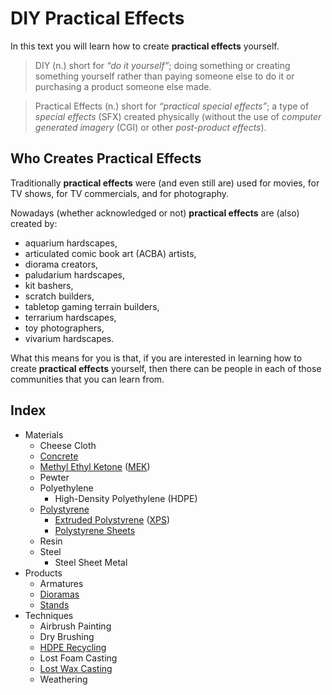 # DIY Practical Effects

In this text you will learn how to create **practical effects** yourself.

> DIY (n.) short for _“do it yourself”_;
> doing something or creating something yourself rather than paying someone else to do it or purchasing a product someone else made.

> Practical Effects (n.) short for _“practical special effects”_;
> a type of _special effects_ (SFX) created physically (without the use of _computer generated imagery_ (CGI) or other _post-product effects_).

## Who Creates Practical Effects

Traditionally **practical effects** were (and even still are) used for movies, for TV shows, for TV commercials, and for photography.

Nowadays (whether acknowledged or not) **practical effects** are (also) created by:
* aquarium hardscapes,
* articulated comic book art (ACBA) artists,
* diorama creators,
* paludarium hardscapes,
* kit bashers,
* scratch builders,
* tabletop gaming terrain builders,
* terrarium hardscapes,
* toy photographers,
* vivarium hardscapes.

What this means for you is that, if you are interested in learning how to create **practical effects** yourself,
then there can be people in each of those communities that you can learn from.

## Index
* Materials
  * Cheese Cloth
  * [Concrete](section/concrete/README.md)
  * [Methyl Ethyl Ketone](section/mek/README.md) ([MEK](section/mek/README.md))
  * Pewter
  * Polyethylene
    * High-Density Polyethylene (HDPE)
  * [Polystyrene](section/polystyrene/README.md)
    * [Extruded Polystyrene](section/extruded-polystyrene/README.md) ([XPS](section/extruded-polystyrene/README.md))
    * [Polystyrene Sheets](section/polystyrene-sheets/README.md)
  * Resin
  * Steel
    * Steel Sheet Metal
* Products
  * Armatures
  * [Dioramas](section/dioramas/README.md)
  * [Stands](section/stands/README.md)
* Techniques
  * Airbrush Painting
  * Dry Brushing
  * [HDPE Recycling](section/hdpe-recycling/README.md)
  * Lost Foam Casting
  * [Lost Wax Casting](section/lost-wax-casting/README.md)
  * Weathering
